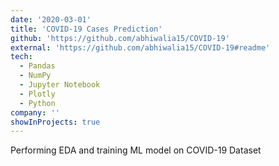 ```yaml
---
date: '2020-03-01'
title: 'COVID-19 Cases Prediction'
github: 'https://github.com/abhiwalia15/COVID-19'
external: 'https://github.com/abhiwalia15/COVID-19#readme'
tech:
  - Pandas
  - NumPy
  - Jupyter Notebook
  - Plotly
  - Python
company: ''
showInProjects: true
---
```


Performing EDA and training ML model on COVID-19 Dataset

